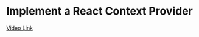 # Implement a React Context Provider

[Video Link](https://egghead.io/lessons/react-implement-a-react-context-provider)

